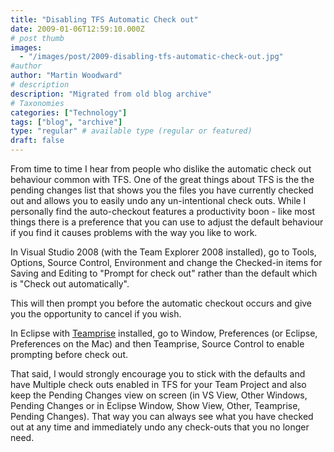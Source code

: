 ```yaml
---
title: "Disabling TFS Automatic Check out"
date: 2009-01-06T12:59:10.000Z
# post thumb
images:
  - "/images/post/2009-disabling-tfs-automatic-check-out.jpg"
#author
author: "Martin Woodward"
# description
description: "Migrated from old blog archive"
# Taxonomies
categories: ["Technology"]
tags: ["blog", "archive"]
type: "regular" # available type (regular or featured)
draft: false
---
```


From time to time I hear from people who dislike the automatic check out behaviour common with TFS.  One of the great things about TFS is the the pending changes list that shows you the files you have currently checked out and allows you to easily undo any un-intentional check outs.  While I personally find the auto-checkout features a productivity boon - like most things there is a preference that you can use to adjust the default behaviour if you find it causes problems with the way you like to work.  

In Visual Studio 2008 (with the Team Explorer 2008 installed), go to Tools, Options, Source Control, Environment and change the Checked-in items for Saving and Editing to "Prompt for check out" rather than the default which is "Check out automatically".  

[](http://www.woodwardweb.com/WindowsLiveWriter/TFSAutomaticCheckout_B26A/Options_2.png)  

This will then prompt you before the automatic checkout occurs and give you the opportunity to cancel if you wish.  

In Eclipse with [Teamprise](http://www.teamprise.com) installed, go to Window, Preferences (or Eclipse, Preferences on the Mac) and then Teamprise, Source Control to enable prompting before check out.  

[](http://www.woodwardweb.com/WindowsLiveWriter/TFSAutomaticCheckout_B26A/Preferences%20(2)_2.png)   

That said, I would strongly encourage you to stick with the defaults and have Multiple check outs enabled in TFS for your Team Project and also keep the Pending Changes view on screen (in VS View, Other Windows, Pending Changes or in Eclipse Window, Show View, Other, Teamprise, Pending Changes).  That way you can always see what you have checked out at any time and immediately undo any check-outs that you no longer need.